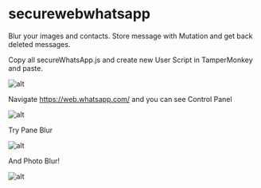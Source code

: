 # securewebwhatsapp
Blur your images and contacts. Store message with Mutation and get back deleted messages.

Copy all secureWhatsApp.js and create new User Script in TamperMonkey and paste.

![alt](https://image.prntscr.com/image/R9kCcxOPT7iCrksLFegbKw.png)

Navigate https://web.whatsapp.com/ and you can see Control Panel

![alt](https://image.prntscr.com/image/LTXLewa0R7CsqjSli7NnXg.png)

Try Pane Blur

![alt](https://image.prntscr.com/image/kHutsY1dQA2IbF86tfl-MQ.png)

And Photo Blur!

![alt](https://image.prntscr.com/image/H28V0PFTQTi4gnIeNAHmvQ.png)
